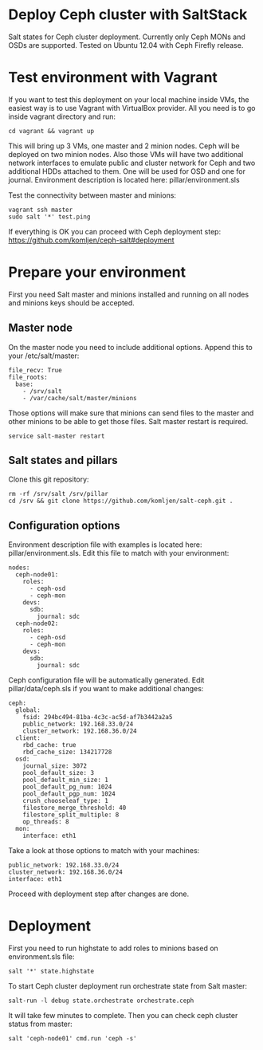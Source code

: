 Deploy Ceph cluster with SaltStack
=========

Salt states for Ceph cluster deployment. Currently only Ceph MONs and OSDs are supported.
Tested on Ubuntu 12.04 with Ceph Firefly release.

Test environment with Vagrant
==============

If you want to test this deployment on your local machine inside VMs, the easiest way is to use Vagrant with VirtualBox provider. All you need is to go inside vagrant directory and run:

    cd vagrant && vagrant up

This will bring up 3 VMs, one master and 2 minion nodes. Ceph will be deployed on two minion nodes. Also those VMs will have two additional network interfaces to emulate public and cluster network for Ceph and two additional HDDs attached to them. One will be used for OSD and one for journal. Environment description is located here: pillar/environment.sls

Test the connectivity between master and minions:

    vagrant ssh master
    sudo salt '*' test.ping
    
If everything is OK you can proceed with Ceph deployment step: https://github.com/komljen/ceph-salt#deployment

Prepare your environment
==============

First you need Salt master and minions installed and running on all nodes and minions keys should be accepted.

Master node
--------------

On the master node you need to include additional options. Append this to your /etc/salt/master:

    file_recv: True
    file_roots:
      base:
        - /srv/salt
        - /var/cache/salt/master/minions

Those options will make sure that minions can send files to the master and other minions to be able to get those files. Salt master restart is required.

    service salt-master restart

Salt states and pillars
--------------

Clone this git repository:

    rm -rf /srv/salt /srv/pillar
    cd /srv && git clone https://github.com/komljen/salt-ceph.git .

Configuration options
--------------

Environment description file with examples is located here: pillar/environment.sls. Edit this file to match with your environment:

    nodes:
      ceph-node01:
        roles:
          - ceph-osd
          - ceph-mon
        devs:
          sdb:
            journal: sdc
      ceph-node02:
        roles:
          - ceph-osd
          - ceph-mon
        devs:
          sdb:
            journal: sdc

Ceph configuration file will be automatically generated. Edit pillar/data/ceph.sls if you want to make additional changes:

    ceph:
      global:
        fsid: 294bc494-81ba-4c3c-ac5d-af7b3442a2a5
        public_network: 192.168.33.0/24
        cluster_network: 192.168.36.0/24
      client:
        rbd_cache: true
        rbd_cache_size: 134217728
      osd:
        journal_size: 3072
        pool_default_size: 3
        pool_default_min_size: 1
        pool_default_pg_num: 1024
        pool_default_pgp_num: 1024
        crush_chooseleaf_type: 1
        filestore_merge_threshold: 40
        filestore_split_multiple: 8
        op_threads: 8
      mon:
        interface: eth1

Take a look at those options to match with your machines:

    public_network: 192.168.33.0/24
    cluster_network: 192.168.36.0/24
    interface: eth1

Proceed with deployment step after changes are done.

Deployment
==============

First you need to run highstate to add roles to minions based on environment.sls file:

    salt '*' state.highstate

To start Ceph cluster deployment run orchestrate state from Salt master:

    salt-run -l debug state.orchestrate orchestrate.ceph
    
It will take few minutes to complete. Then you can check ceph cluster status from master:

    salt 'ceph-node01' cmd.run 'ceph -s'


